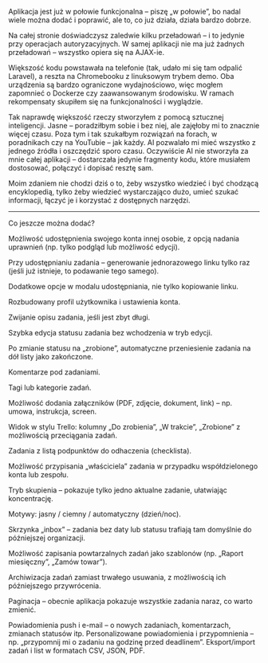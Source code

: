 

Aplikacja jest już w połowie funkcjonalna – piszę „w połowie”, bo nadal wiele można dodać i poprawić, ale to, co już działa, działa bardzo dobrze.

Na całej stronie doświadczysz zaledwie kilku przeładowań – i to jedynie przy operacjach autoryzacyjnych. W samej aplikacji nie ma już żadnych przeładowań – wszystko opiera się na AJAX-ie.

Większość kodu powstawała na telefonie (tak, udało mi się tam odpalić Laravel), a reszta na Chromebooku z linuksowym trybem demo. Oba urządzenia są bardzo ograniczone wydajnościowo, więc mogłem zapomnieć o Dockerze czy zaawansowanym środowisku. W ramach rekompensaty skupiłem się na funkcjonalności i wyglądzie.

Tak naprawdę większość rzeczy stworzyłem z pomocą sztucznej inteligencji. Jasne – poradziłbym sobie i bez niej, ale zajęłoby mi to znacznie więcej czasu. Poza tym i tak szukałbym rozwiązań na forach, w poradnikach czy na YouTubie – jak każdy. AI pozwalało mi mieć wszystko z jednego źródła i oszczędzić sporo czasu. Oczywiście AI nie stworzyła za mnie całej aplikacji – dostarczała jedynie fragmenty kodu, które musiałem dostosować, połączyć i dopisać resztę sam.

Moim zdaniem nie chodzi dziś o to, żeby wszystko wiedzieć i być chodzącą encyklopedią, tylko żeby wiedzieć wystarczająco dużo, umieć szukać informacji, łączyć je i korzystać z dostępnych narzędzi.


---

Co jeszcze można dodać?

Możliwość udostępnienia swojego konta innej osobie, z opcją nadania uprawnień (np. tylko podgląd lub możliwość edycji).

Przy udostępnianiu zadania – generowanie jednorazowego linku tylko raz (jeśli już istnieje, to podawanie tego samego).

Dodatkowe opcje w modalu udostępniania, nie tylko kopiowanie linku.

Rozbudowany profil użytkownika i ustawienia konta.

Zwijanie opisu zadania, jeśli jest zbyt długi.

Szybka edycja statusu zadania bez wchodzenia w tryb edycji.

Po zmianie statusu na „zrobione”, automatyczne przeniesienie zadania na dół listy jako zakończone.

Komentarze pod zadaniami.

Tagi lub kategorie zadań.

Możliwość dodania załączników (PDF, zdjęcie, dokument, link) – np. umowa, instrukcja, screen.

Widok w stylu Trello: kolumny „Do zrobienia”, „W trakcie”, „Zrobione” z możliwością przeciągania zadań.

Zadania z listą podpunktów do odhaczenia (checklista).

Możliwość przypisania „właściciela” zadania w przypadku współdzielonego konta lub zespołu.

Tryb skupienia – pokazuje tylko jedno aktualne zadanie, ułatwiając koncentrację.

Motywy: jasny / ciemny / automatyczny (dzień/noc).

Skrzynka „inbox” – zadania bez daty lub statusu trafiają tam domyślnie do późniejszej organizacji.

Możliwość zapisania powtarzalnych zadań jako szablonów (np. „Raport miesięczny”, „Zamów towar”).

Archiwizacja zadań zamiast trwałego usuwania, z możliwością ich późniejszego przywrócenia.

Paginacja – obecnie aplikacja pokazuje wszystkie zadania naraz, co warto zmienić.

Powiadomienia push i e-mail – o nowych zadaniach, komentarzach, zmianach statusów itp.
Personalizowane powiadomienia i przypomnienia – np. „przypomnij mi o zadaniu na godzinę przed deadlinem”.
Eksport/import zadań i list w formatach CSV, JSON, PDF.


